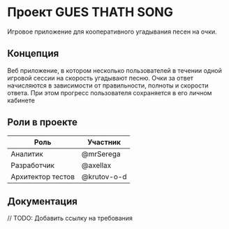 # Проект GUES THATH SONG

Игровое приложение для кооперативного угадывания песен на очки.

## Концепция

Веб приложение, в котором несколько пользователей в течении одной игровой сессии на скорость угадывают песню.
Очки за ответ начисляются в зависимости от правильности, полноты и скорости ответа. При этом прогресс пользователя сохраняется в его личном кабинете

## Роли в проекте

|Роль|Участник|
|----|--------|
|Аналитик|@mrSerega|
|Разработчик|@axellax|
|Архитектор тестов|@krutov-o-d|

## Документация

// TODO: Добавить ссылку на требования
